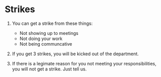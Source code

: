 
# Strikes
1. You can get a strike from these things:
    - Not showing up to meetings
    - Not doing your work
    - Not being communcative

2. If you get 3 strikes, you will be kicked out of the department.

3. If there is a legimate reason for you not meeting your responsibilities, you will not get a strike. Just tell us.